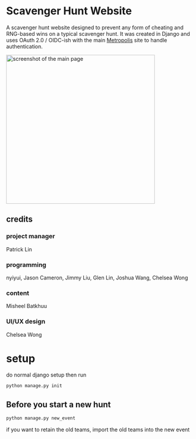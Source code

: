 # Scavenger Hunt Website

A scavenger hunt website designed to prevent any form of cheating and RNG-based wins on a typical scavenger hunt. It was created in Django and uses OAuth 2.0 / OIDC-ish with the main [Metropolis](https://maclyonsden.com) site to handle authentication.

<img alt="screenshot of the main page" src="https://github.com/wlmac/scavenger/assets/45807097/194b5ad8-d2f9-49a9-951f-5dd6d3ab51c3" height="400px"></img>

 
## credits
### project manager
Patrick Lin
### programming
nyiyui, Jason Cameron, Jimmy Liu, Glen Lin, Joshua Wang, Chelsea Wong
### content
Misheel Batkhuu
### UI/UX design 
Chelsea Wong

# setup

do normal django setup
then run 
```bash
python manage.py init
```

## Before you start a new hunt
```bash
python manage.py new_event
```
if you want to retain the old teams, import the old teams into the new event


